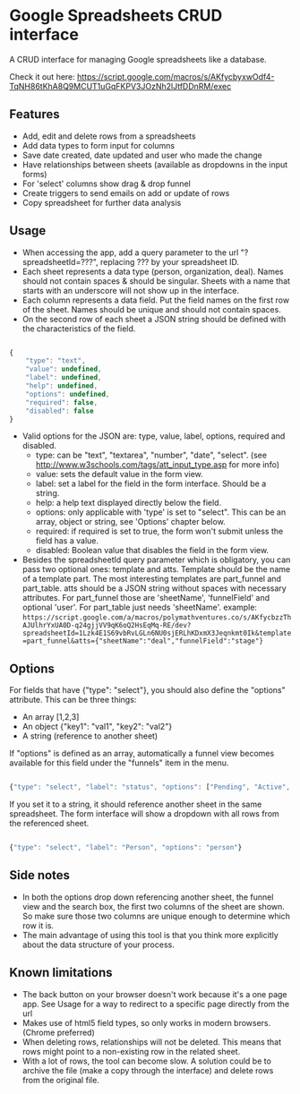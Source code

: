 # Google Spreadsheets CRUD interface
A CRUD interface for managing Google spreadsheets like a database.

Check it out here: https://script.google.com/macros/s/AKfycbyxwOdf4-TqNH86tKhA8Q9MCUT1uGqFKPV3JOzNh2lJtfDDnRM/exec

## Features

 * Add, edit and delete rows from a spreadsheets
 * Add data types to form input for columns
 * Save date created, date updated and user who made the change
 * Have relationships between sheets (available as dropdowns in the input forms)
 * For 'select' columns show drag & drop funnel
 * Create triggers to send emails on add or update of rows
 * Copy spreadsheet for further data analysis

## Usage

 * When accessing the app, add a query parameter to the url "?spreadsheetId=???", replacing ??? by your spreadsheet ID.
 * Each sheet represents a data type (person, organization, deal). Names should not contain spaces & should be singular. Sheets with a name that starts with an underscore will not show up in the interface.
 * Each column represents a data field. Put the field names on the first row of the sheet. Names should be unique and should not contain spaces.
 * On the second row of each sheet a JSON string should be defined with the characteristics of the field.

```js

{
    "type": "text",
    "value": undefined,
    "label": undefined,
    "help": undefined,
    "options": undefined,
    "required": false,
    "disabled": false
}

```

 * Valid options for the JSON are: type, value, label, options, required and disabled.
     * type: can be "text", "textarea", "number", "date", "select". (see http://www.w3schools.com/tags/att_input_type.asp for more info)
     * value: sets the default value in the form view.
     * label: set a label for the field in the form interface. Should be a string.
     * help: a help text displayed directly below the field.
     * options: only applicable with 'type' is set to "select". This can be an array, object or string, see 'Options' chapter below.
     * required: if required is set to true, the form won't submit unless the field has a value.
     * disabled: Boolean value that disables the field in the form view.
 * Besides the spreadsheetId query parameter which is obligatory, you can pass two optional ones: template and atts. Template should be the name of a template part. The most interesting templates are part_funnel and part_table. atts should be a JSON string without spaces with necessary attributes. For part_funnel those are 'sheetName', 'funnelField' and optional 'user'. For part_table just needs 'sheetName'. example: `https://script.google.com/a/macros/polymathventures.co/s/AKfycbzzThAJUlhrYxUA0D-q24gjjVV9qK6oQ2HsEqMq-RE/dev?spreadsheetId=1Lzk4E1S69vbRvLGLn6NU0sjERLhKDxmX3Jeqnkmt0Ik&template=part_funnel&atts={"sheetName":"deal","funnelField":"stage"}`



## Options

For fields that have {"type": "select"}, you should also define the "options" attribute. This can be three things:

 * An array [1,2,3]
 * An object {"key1": "val1", "key2": "val2"}
 * A string (reference to another sheet)

If "options" is defined as an array, automatically a funnel view becomes available for this field under the "funnels" item in the menu.

```js

{"type": "select", "label": "status", "options": ["Pending", "Active", "Canceled"]}

```

If you set it to a string, it should reference another sheet in the same spreadsheet. The form interface will show a dropdown with all rows from the referenced sheet.

```js

{"type": "select", "label": "Person", "options": "person"}

```

## Side notes

 * In both the options drop down referencing another sheet, the funnel view and the search box, the first two columns of the sheet are shown. So make sure those two columns are unique enough to determine which row it is.
 * The main advantage of using this tool is that you think more explicitly about the data structure of your process.

## Known limitations

 * The back button on your browser doesn't work because it's a one page app. See Usage for a way to redirect to a specific page directly from the url
 * Makes use of html5 field types, so only works in modern browsers. (Chrome preferred)
 * When deleting rows, relationships will not be deleted. This means that rows might point to a non-existing row in the related sheet.
 * With a lot of rows, the tool can become slow. A solution could be to archive the file (make a copy through the interface) and delete rows from the original file.
